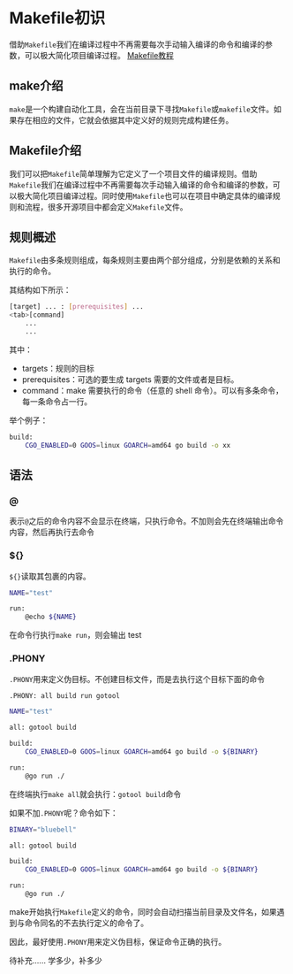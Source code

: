 # Makefile初识

借助`Makefile`我们在编译过程中不再需要每次手动输入编译的命令和编译的参数，可以极大简化项目编译过程。
[Makefile教程](http://c.biancheng.net/view/7097.html)
## make介绍
`make`是一个构建自动化工具，会在当前目录下寻找`Makefile`或`makefile`文件。如果存在相应的文件，它就会依据其中定义好的规则完成构建任务。
## Makefile介绍
我们可以把`Makefile`简单理解为它定义了一个项目文件的编译规则。借助`Makefile`我们在编译过程中不再需要每次手动输入编译的命令和编译的参数，可以极大简化项目编译过程。同时使用`Makefile`也可以在项目中确定具体的编译规则和流程，很多开源项目中都会定义`Makefile`文件。

## 规则概述
`Makefile`由多条规则组成，每条规则主要由两个部分组成，分别是依赖的关系和执行的命令。

其结构如下所示：
```sh
[target] ... : [prerequisites] ...
<tab>[command]
    ...
    ...
```
其中：

- targets：规则的目标
- prerequisites：可选的要生成 targets 需要的文件或者是目标。
- command：make 需要执行的命令（任意的 shell 命令）。可以有多条命令，每一条命令占一行。

举个例子：
```sh
build:
	CGO_ENABLED=0 GOOS=linux GOARCH=amd64 go build -o xx
```

## 语法

### @
表示`@`之后的命令内容不会显示在终端，只执行命令。不加则会先在终端输出命令内容，然后再执行去命令
### ${}
`${}`读取其包裹的内容。
```sh
NAME="test"

run:
    @echo ${NAME}
```
在命令行执行`make run`，则会输出 test
### .PHONY
`.PHONY`用来定义伪目标。不创建目标文件，而是去执行这个目标下面的命令

```sh
.PHONY: all build run gotool

NAME="test"

all: gotool build

build:
	CGO_ENABLED=0 GOOS=linux GOARCH=amd64 go build -o ${BINARY}

run:
	@go run ./
```
在终端执行`make all`就会执行：`gotool build`命令

如果不加`.PHONY`呢？命令如下：
```sh
BINARY="bluebell"

all: gotool build

build:
	CGO_ENABLED=0 GOOS=linux GOARCH=amd64 go build -o ${BINARY}

run:
	@go run ./
```

make开始执行`Makefile`定义的命令，同时会自动扫描当前目录及文件名，如果遇到与命令同名的不去执行定义的命令了。

因此，最好使用`.PHONY`用来定义伪目标，保证命令正确的执行。

待补充......  学多少，补多少